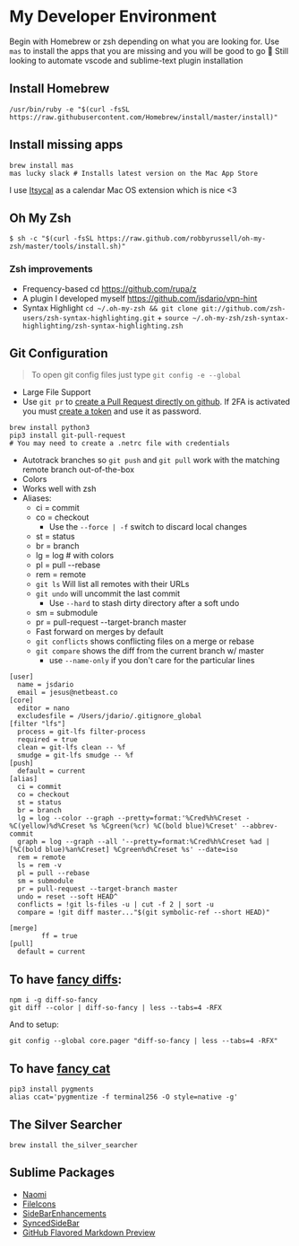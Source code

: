 # My Developer Environment

Begin with Homebrew or zsh depending on what you are looking for. Use `mas` to install the apps that you are missing and you will be good to go 🎉 Still looking to automate vscode and sublime-text plugin installation

## Install Homebrew
```
/usr/bin/ruby -e "$(curl -fsSL https://raw.githubusercontent.com/Homebrew/install/master/install)"
```

## Install missing apps
```
brew install mas
mas lucky slack # Installs latest version on the Mac App Store
```

I use [Itsycal](https://www.mowglii.com/itsycal/) as a calendar Mac OS extension which is nice <3

## Oh My Zsh
```
$ sh -c "$(curl -fsSL https://raw.github.com/robbyrussell/oh-my-zsh/master/tools/install.sh)"
```

### Zsh improvements
* Frequency-based cd https://github.com/rupa/z
* A plugin I developed myself https://github.com/jsdario/vpn-hint
* Syntax Highlight `cd ~/.oh-my-zsh && git clone git://github.com/zsh-users/zsh-syntax-highlighting.git` + `source ~/.oh-my-zsh/zsh-syntax-highlighting/zsh-syntax-highlighting.zsh`

## Git Configuration

> To open git config files just type `git config -e --global`

* Large File Support
* Use `git pr` to [create a Pull Request directly on github](https://github.com/jd/git-pull-request). If 2FA is activated you must [create a token](https://github.com/settings/tokens) and use it as password.

```
brew install python3
pip3 install git-pull-request
# You may need to create a .netrc file with credentials
```

* Autotrack branches so `git push` and `git pull` work with the matching remote branch out-of-the-box
* Colors
* Works well with zsh
* Aliases:
  * ci = commit
  * co = checkout
    * Use the `--force | -f` switch to discard local changes
  * st = status
  * br = branch
  * lg = log # with colors
  * pl = pull --rebase
  * rem = remote
  * `git ls` Will list all remotes with their URLs
  * `git undo` will uncommit the last commit
    * Use `--hard` to stash dirty directory after a soft undo
  * sm = submodule
  * pr = pull-request --target-branch master
  * Fast forward on merges by default
  * `git conflicts` shows conflicting files on a merge or rebase
  * `git compare` shows the diff from the current branch w/ master
    * use `--name-only` if you don't care for the particular lines


```
[user]
  name = jsdario
  email = jesus@netbeast.co
[core]
  editor = nano
  excludesfile = /Users/jdario/.gitignore_global
[filter "lfs"]
  process = git-lfs filter-process
  required = true
  clean = git-lfs clean -- %f
  smudge = git-lfs smudge -- %f
[push]
  default = current
[alias]
  ci = commit
  co = checkout
  st = status
  br = branch
  lg = log --color --graph --pretty=format:'%Cred%h%Creset -%C(yellow)%d%Creset %s %Cgreen(%cr) %C(bold blue)%Creset' --abbrev-commit
  graph = log --graph --all '--pretty=format:%Cred%h%Creset %ad | [%C(bold blue)%an%Creset] %Cgreen%d%Creset %s' --date=iso
  rem = remote
  ls = rem -v
  pl = pull --rebase
  sm = submodule
  pr = pull-request --target-branch master
  undo = reset --soft HEAD^
  conflicts = !git ls-files -u | cut -f 2 | sort -u
  compare = !git diff master..."$(git symbolic-ref --short HEAD)"
  
[merge]
        ff = true
[pull]
  default = current
```

## To have [fancy diffs](https://github.com/so-fancy/diff-so-fancy):
```
npm i -g diff-so-fancy
git diff --color | diff-so-fancy | less --tabs=4 -RFX
```

And to setup:
```
git config --global core.pager "diff-so-fancy | less --tabs=4 -RFX"
```

## To have [fancy cat](https://mobile.twitter.com/mgechev/status/1131626715267178496)
```
pip3 install pygments
alias ccat='pygmentize -f terminal256 -O style=native -g'
```

## The Silver Searcher

```
brew install the_silver_searcher
```

## Sublime Packages
- [Naomi](https://packagecontrol.io/packages/Naomi)
- [FileIcons](https://packagecontrol.io/packages/FileIcons)
- [SideBarEnhancements](https://packagecontrol.io/packages/SideBarEnhancements)
- [SyncedSideBar](https://packagecontrol.io/packages/SyncedSideBar)
- [GitHub Flavored Markdown Preview](https://packagecontrol.io/packages/GitHub%20Flavored%20Markdown%20Preview)
